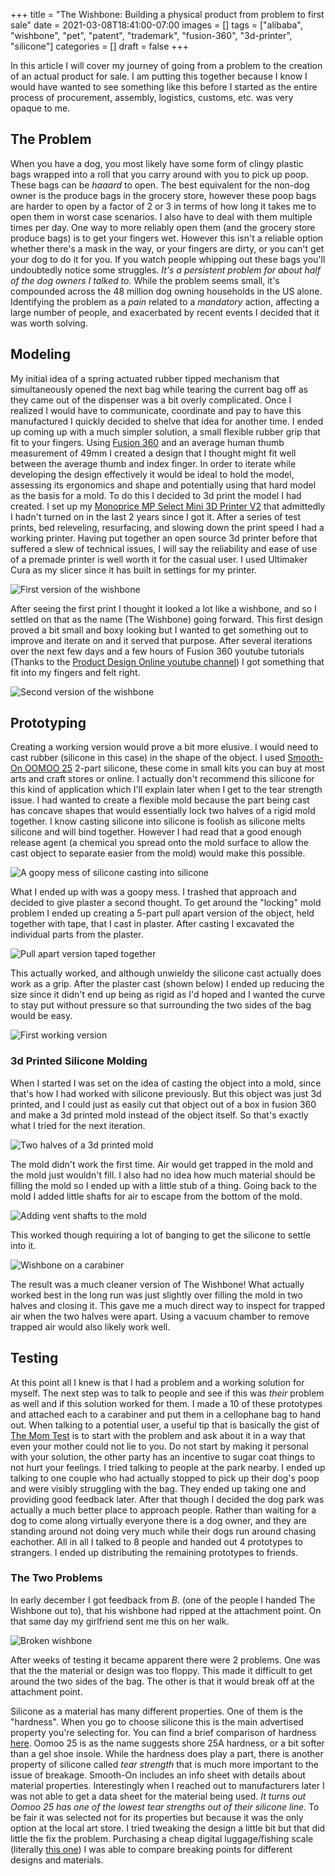 +++
title = "The Wishbone: Building a physical product from problem to first sale"
date = 2021-03-08T18:41:00-07:00
images = []
tags = ["alibaba", "wishbone", "pet", "patent", "trademark", "fusion-360", "3d-printer", "silicone"]
categories = []
draft = false
+++

In this article I will cover my journey of going from a problem to the creation of an actual product for sale. I am putting this together because I know I would have wanted to see something like this before I started as the entire process of procurement, assembly, logistics, customs, etc. was very opaque to me.

## The Problem
When you have a dog, you most likely have some form of clingy plastic bags wrapped into a roll that you carry around with you to pick up poop. These bags can be *haaard* to open. The best equivalent for the non-dog owner is the produce bags in the grocery store, however these poop bags are harder to open by a factor of 2 or 3 in terms of how long it takes me to open them in worst case scenarios. I also have to deal with them multiple times per day. One way to more reliably open them (and the grocery store produce bags) is to get your fingers wet. However this isn't a reliable option whether there's a mask in the way, or your fingers are dirty, or you can't get your dog to do it for you. If you watch people whipping out these bags you'll undoubtedly notice some struggles. *It's a persistent problem for about half of the dog owners I talked to.* While the problem seems small, it's compounded across the 48 million dog owning households in the US alone. Identifying the problem as a *pain* related to a *mandatory* action, affecting a large number of people, and exacerbated by recent events I decided that it was worth solving.

## Modeling
My initial idea of a spring actuated rubber tipped mechanism that simultaneously opened the next bag while tearing the current bag off as they came out of the dispenser was a bit overly complicated. Once I realized I would have to communicate, coordinate and pay to have this manufactured I quickly decided to shelve that idea for another time. I ended up coming up with a much simpler solution, a small flexible rubber grip that fit to your fingers. Using [Fusion 360](https://www.autodesk.com/products/fusion-360) and an average human thumb measurement of 49mm I created a design that I thought might fit well between the average thumb and index finger. In order to iterate while developing the design effectively it would be ideal to hold the model, assessing its ergonomics and shape and potentially using that hard model as the basis for a mold. To do this I decided to 3d print the model I had created. I set up my [
Monoprice MP Select Mini 3D Printer V2](https://www.monoprice.com/product?p_id=21711) that admittedly I hadn't turned on in the last 2 years since I got it. After a series of test prints, bed releveling, resurfacing, and slowing down the print speed I had a working printer. Having put together an open source 3d printer before that suffered a slew of technical issues, I will say the reliability and ease of use of a premade printer is well worth it for the casual user. I used Ultimaker Cura as my slicer since it has built in settings for my printer.

![First version of the wishbone](/images/wishbone/first_version_wishbone.jpg#mid "A 3d print of the first design")

After seeing the first print I thought it looked a lot like a wishbone, and so I settled on that as the name (The Wishbone) going forward. This first design proved a bit small and boxy looking but I wanted to get something out to improve and iterate on and it served that purpose. After several iterations over the next few days and a few hours of Fusion 360 youtube tutorials (Thanks to the [Product Design Online youtube channel](https://www.youtube.com/channel/UCooViVfi0DaWk_eqxIXXiOQ)) I got something that fit into my fingers and felt right.

![Second version of the wishbone](/images/wishbone/wishbone_second_working_version.jpg#mid "A 3d print of the first satisfactory prototype")

## Prototyping

Creating a working version would prove a bit more elusive. I would need to cast rubber (silicone in this case) in the shape of the object. I used [Smooth-On OOMOO 25](https://www.amazon.com/Smooth-OOMOO-25-Curing-Silicone/dp/B01C4YQ4TU) 2-part silicone, these come in small kits you can buy at most arts and craft stores or online. I actually don't recommend this silicone for this kind of application which I'll explain later when I get to the tear strength issue. I had wanted to create a flexible mold because the part being cast has concave shapes that would essentially lock two halves of a rigid mold together. I know casting silicone into silicone is foolish as silicone melts silicone and will bind together. However I had read that a good enough release agent (a chemical you spread onto the mold surface to allow the cast object to separate easier from the mold) would make this possible.

![A goopy mess of silicone casting into silicone](/images/wishbone/goopy_mess.jpg#mid "We have determined that was a lie.")

What I ended up with was a goopy mess. I trashed that approach and decided to give plaster a second thought. To get around the "locking" mold problem I ended up creating a 5-part pull apart version of the object, held together with tape, that I cast in plaster. After casting I excavated the individual parts from the plaster.

![Pull apart version taped together](/images/wishbone/pull_apart_wishbone.jpg#mid "Over engineering at it's best")

This actually worked, and although unwieldy the silicone cast actually does work as a grip. After the plaster cast (shown below) I ended up reducing the size since it didn't end up being as rigid as I'd hoped and I wanted the curve to stay put without pressure so that surrounding the two sides of the bag would be easy.

![First working version](/images/wishbone/working_version_v1.jpg#mid "A bit longer, floppier, and rougher than I would have hoped.")

### 3d Printed Silicone Molding

When I started I was set on the idea of casting the object into a mold, since that's how I had worked with silicone previously. But this object was just 3d printed, and I could just as easily cut that object out of a box in fusion 360 and make a 3d printed mold instead of the object itself. So that's exactly what I tried for the next iteration.

![Two halves of a 3d printed mold](/images/wishbone/wishbone_first_mold.jpg#mid "Two halves of the 3d printed mold, 6 hours of print time total")

The mold didn't work the first time. Air would get trapped in the mold and the mold just wouldn't fill. I also had no idea how much material should be filling the mold so I ended up with a little stub of a thing. Going back to the mold I added little shafts for air to escape from the bottom of the mold.

![Adding vent shafts to the mold](/images/wishbone/mold_with_vents.png#mid "These vent shafts are curved to prevent catastrophic torpedo access 💥")

This worked though requiring a lot of banging to get the silicone to settle into it.

![Wishbone on a carabiner](/images/wishbone/better_working_version.jpg#mid "A much more presentable version")

The result was a much cleaner version of The Wishbone! What actually worked best in the long run was just slightly over filling the mold in two halves and closing it. This gave me a much direct way to inspect for trapped air when the two halves were apart. Using a vacuum chamber to remove trapped air would also likely work well.

## Testing

At this point all I knew is that I had a problem and a working solution for myself. The next step was to talk to people and see if this was *their* problem as well and if this solution worked for them. I made a 10 of these prototypes and attached each to a carabiner and put them in a cellophane bag to hand out. When talking to a potential user, a useful tip that is basically the gist of [The Mom Test](https://www.amazon.com/dp/B01H4G2J1U) is to start with the problem and ask about it in a way that even your mother could not lie to you. Do not start by making it personal with your solution, the other party has an incentive to sugar coat things to not hurt your feelings. I tried talking to people at the park nearby. I ended up talking to one couple who had actually stopped to pick up their dog's poop and were visibly struggling with the bag. They ended up taking one and providing good feedback later. After that though I decided the dog park was actually a much better place to approach people. Rather than waiting for a dog to come along virtually everyone there is a dog owner, and they are standing around not doing very much while their dogs run around chasing eachother. All in all I talked to 8 people and handed out 4 prototypes to strangers. I ended up distributing the remaining prototypes to friends.

### The Two Problems
In early december I got feedback from *B.* (one of the people I handed The Wishbone out to), that his wishbone had ripped at the attachment point. On that same day my girlfriend sent me this on her walk.

![Broken wishbone](/images/wishbone/breakgate_1.jpg#mid "One of the victims of the 'break-gate' scandal")

After weeks of testing it became apparent there were 2 problems. One was that the the material or design was too floppy. This made it difficult to get around the two sides of the bag. The other is that it would break off at the attachment point.

Silicone as a material has many different properties. One of them is the "hardness". When you go to choose silicone this is the main advertised property you're selecting for. You can find a brief comparison of hardness [here](https://www.smooth-on.com/page/durometer-shore-hardness-scale/). Oomoo 25 is as the name suggests shore 25A hardness, or a bit softer than a gel shoe insole. While the hardness does play a part, there is another property of silicone called *tear strength* that is much more important to the issue of breakage. Smooth-On includes an info sheet with details about material properties. Interestingly when I reached out to manufacturers later I was not able to get a data sheet for the material being used. *It turns out Oomoo 25 has one of the lowest tear strengths out of their silicone line*. To be fair it was selected not for its properties but because it was the only option at the local art store. I tried tweaking the design a little bit but that did little the fix the problem. Purchasing a cheap digital luggage/fishing scale (literally [this one](https://www.amazon.com/gp/product/B00ZWNGZFO)) I was able to compare breaking points for different designs and materials.